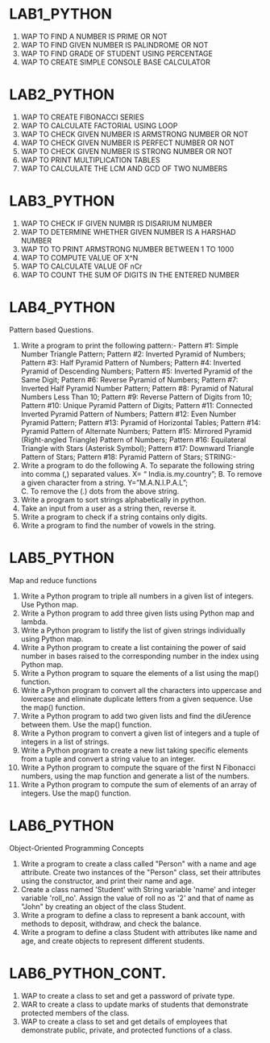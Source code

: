 # LAB1_PYTHON
 1. WAP TO FIND A NUMBER IS PRIME OR NOT
 2. WAP TO FIND GIVEN NUMBER IS PALINDROME OR NOT
 3. WAP TO FIND GRADE OF STUDENT USING PERCENTAGE
 4. WAP TO CREATE SIMPLE CONSOLE BASE CALCULATOR
    
# LAB2_PYTHON
 1. WAP TO CREATE FIBONACCI SERIES
 2. WAP TO CALCULATE FACTORIAL USING LOOP
 3. WAP TO CHECK GIVEN NUMBER IS ARMSTRONG NUMBER OR NOT
 4. WAP TO CHECK GIVEN NUMBER IS PERFECT NUMBER OR NOT
 5. WAP TO CHECK GIVEN NUMBER IS STRONG NUMBER OR NOT
 6. WAP TO PRINT MULTIPLICATION TABLES
 7. WAP TO CALCULATE THE LCM AND GCD OF TWO NUMBERS

# LAB3_PYTHON
 1. WAP TO CHECK IF GIVEN NUMBR IS DISARIUM NUMBER
 2. WAP TO DETERMINE WHETHER GIVEN NUMBER IS A HARSHAD NUMBER
 3. WAP TO TO PRINT ARMSTRONG NUMBER BETWEEN 1 TO 1000
 4. WAP TO COMPUTE VALUE OF X^N
 5. WAP TO CALCULATE VALUE OF nCr
 6. WAP TO COUNT THE SUM OF DIGITS IN THE ENTERED NUMBER

# LAB4_PYTHON
Pattern based Questions.
1.	Write a program to print the following pattern:-
 Pattern #1: Simple Number Triangle Pattern; 
 Pattern #2: Inverted Pyramid of Numbers; 
 Pattern #3: Half Pyramid Pattern of Numbers; 
 Pattern #4: Inverted Pyramid of Descending Numbers; 
 Pattern #5: Inverted Pyramid of the Same Digit; 
 Pattern #6: Reverse Pyramid of Numbers; 
 Pattern #7: Inverted Half Pyramid Number Pattern; 
 Pattern #8: Pyramid of Natural Numbers Less Than 10; 
 Pattern #9: Reverse Pattern of Digits from 10; 
 Pattern #10: Unique Pyramid Pattern of Digits; 
 Pattern #11: Connected Inverted Pyramid Pattern of Numbers; 
 Pattern #12: Even Number Pyramid Pattern; 
 Pattern #13: Pyramid of Horizontal Tables; 
 Pattern #14: Pyramid Pattern of Alternate Numbers; 
 Pattern #15: Mirrored Pyramid (Right-angled Triangle) Pattern of Numbers; 
 Pattern #16: Equilateral Triangle with Stars (Asterisk Symbol); 
 Pattern #17: Downward Triangle Pattern of Stars; 
 Pattern #18: Pyramid Pattern of Stars; 
STRING:-
2.	Write a program to do the following
  A. To separate the following string into comma (,) separated values. X= “ India.is.my.country”; 
  B. To remove a given character from a string. Y=”M.A.N.I.P.A.L”;  
  C. To remove the (.) dots from the above string.
3.	Write a program to sort strings alphabetically in python. 
4.	Take an input from a user as a string then, reverse it.
5.	Write a program to check if a string contains only digits.
6.	Write a program to find the number of vowels in the string.

# LAB5_PYTHON
Map and reduce functions
1.	Write a Python program to triple all numbers in a given list of integers. Use Python map. 
2.	Write a Python program to add three given lists using Python map and lambda.
3.	Write a Python program to listify the list of given strings individually using Python map. 
4.	Write a Python program to create a list containing the power of said number in bases raised to the corresponding number in the index using Python map. 
5.	Write a Python program to square the elements of a list using the map() function. 
6.	Write a Python program to convert all the characters into uppercase and lowercase and eliminate duplicate letters from a given sequence. Use the map() function. 
7.	Write a Python program to add two given lists and find the diƯerence between them. Use the map() function. 
8.	Write a Python program to convert a given list of integers and a tuple of integers in a list of strings. 
9.	Write a Python program to create a new list taking specific elements from a tuple and convert a string value to an integer. 
10.	Write a Python program to compute the square of the first N Fibonacci numbers, using the map function and generate a list of the numbers. 
11.	Write a Python program to compute the sum of elements of an array of integers. Use the map() function.

# LAB6_PYTHON
 Object-Oriented Programming Concepts
 1. Write a program to create a class called "Person" with a name and age attribute. Create two instances of the "Person" class, set their attributes using the constructor, and print their name and age. 
 2. Create a class named 'Student' with String variable 'name' and integer variable 'roll_no'. Assign the value of roll no as '2' and that of name as "John" by creating an object of the class Student. 
 3. Write a program to define a class to represent a bank account, with methods to deposit, withdraw, and check the balance.
 4. Write a program to define a class Student with attributes like name and age, and create objects to represent different students.

# LAB6_PYTHON_CONT.
 1. WAP to create a class to set and get a password of private type.
 2. WAR to create a class to update marks of students that demonstrate protected members of the class.
 3. WAP to create a class to set and get details of employees that demonstrate public, private, and protected functions of a class.
